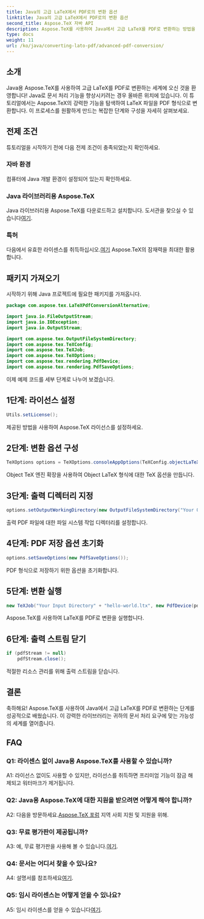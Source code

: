 ```yaml
---
title: Java의 고급 LaTeX에서 PDF로의 변환 옵션
linktitle: Java의 고급 LaTeX에서 PDF로의 변환 옵션
second_title: Aspose.TeX 자바 API
description: Aspose.TeX를 사용하여 Java에서 고급 LaTeX를 PDF로 변환하는 방법을 알아보세요. 단계별 지침을 통해 강력한 문서 처리 기능을 활용하세요.
type: docs
weight: 11
url: /ko/java/converting-lato-pdf/advanced-pdf-conversion/
---
```

## 소개

Java용 Aspose.TeX를 사용하여 고급 LaTeX를 PDF로 변환하는 세계에 오신 것을 환영합니다! Java로 문서 처리 기능을 향상시키려는 경우 올바른 위치에 있습니다. 이 튜토리얼에서는 Aspose.TeX의 강력한 기능을 탐색하여 LaTeX 파일을 PDF 형식으로 변환합니다. 이 프로세스를 원활하게 만드는 복잡한 단계와 구성을 자세히 살펴보세요.

## 전제 조건

튜토리얼을 시작하기 전에 다음 전제 조건이 충족되었는지 확인하세요.

### 자바 환경
컴퓨터에 Java 개발 환경이 설정되어 있는지 확인하세요.

### Java 라이브러리용 Aspose.TeX
 Java 라이브러리용 Aspose.TeX를 다운로드하고 설치합니다. 도서관을 찾으실 수 있습니다[여기](https://releases.aspose.com/tex/java/).

### 특허
다음에서 유효한 라이센스를 취득하십시오.[여기](https://purchase.aspose.com/buy) Aspose.TeX의 잠재력을 최대한 활용합니다.

## 패키지 가져오기

시작하기 위해 Java 프로젝트에 필요한 패키지를 가져옵니다.

```java
package com.aspose.tex.LaTeXPdfConversionAlternative;

import java.io.FileOutputStream;
import java.io.IOException;
import java.io.OutputStream;

import com.aspose.tex.OutputFileSystemDirectory;
import com.aspose.tex.TeXConfig;
import com.aspose.tex.TeXJob;
import com.aspose.tex.TeXOptions;
import com.aspose.tex.rendering.PdfDevice;
import com.aspose.tex.rendering.PdfSaveOptions;
```

이제 예제 코드를 세부 단계로 나누어 보겠습니다.

## 1단계: 라이선스 설정

```java
Utils.setLicense();
```

제공된 방법을 사용하여 Aspose.TeX 라이선스를 설정하세요.

## 2단계: 변환 옵션 구성

```java
TeXOptions options = TeXOptions.consoleAppOptions(TeXConfig.objectLaTeX());
```

Object TeX 엔진 확장을 사용하여 Object LaTeX 형식에 대한 TeX 옵션을 만듭니다.

## 3단계: 출력 디렉터리 지정

```java
options.setOutputWorkingDirectory(new OutputFileSystemDirectory("Your Output Directory"));
```

출력 PDF 파일에 대한 파일 시스템 작업 디렉터리를 설정합니다.

## 4단계: PDF 저장 옵션 초기화

```java
options.setSaveOptions(new PdfSaveOptions());
```

PDF 형식으로 저장하기 위한 옵션을 초기화합니다.

## 5단계: 변환 실행

```java
new TeXJob("Your Input Directory" + "hello-world.ltx", new PdfDevice(pdfStream), options).run();
```

Aspose.TeX를 사용하여 LaTeX를 PDF로 변환을 실행합니다.

## 6단계: 출력 스트림 닫기

```java
if (pdfStream != null)
    pdfStream.close();
```

적절한 리소스 관리를 위해 출력 스트림을 닫습니다.

## 결론

축하해요! Aspose.TeX를 사용하여 Java에서 고급 LaTeX를 PDF로 변환하는 단계를 성공적으로 배웠습니다. 이 강력한 라이브러리는 귀하의 문서 처리 요구에 맞는 가능성의 세계를 열어줍니다.

## FAQ

### Q1: 라이센스 없이 Java용 Aspose.TeX를 사용할 수 있습니까?

A1: 라이선스 없이도 사용할 수 있지만, 라이선스를 취득하면 프리미엄 기능이 잠금 해제되고 워터마크가 제거됩니다.

### Q2: Java용 Aspose.TeX에 대한 지원을 받으려면 어떻게 해야 합니까?

 A2: 다음을 방문하세요.[Aspose.TeX 포럼](https://forum.aspose.com/c/tex/47) 지역 사회 지원 및 지원을 위해.

### Q3: 무료 평가판이 제공됩니까?

 A3: 예, 무료 평가판을 사용해 볼 수 있습니다.[여기](https://releases.aspose.com/).

### Q4: 문서는 어디서 찾을 수 있나요?

 A4: 설명서를 참조하세요[여기](https://reference.aspose.com/tex/java/).

### Q5: 임시 라이센스는 어떻게 얻을 수 있나요?

 A5: 임시 라이센스를 얻을 수 있습니다[여기](https://purchase.aspose.com/temporary-license/).